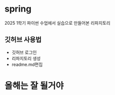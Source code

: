 # spring
2025 1학기 파이썬 수업에서 실습으로 만들어본 리파지토리

## 깃허브 사용법
- 깃허브 로그인
- 리파지토리 생성
- readme.md편집

# 올해는 잘 될거야
